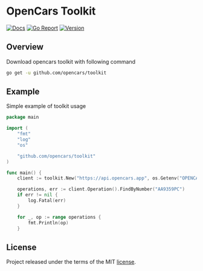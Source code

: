 # OpenCars Toolkit

[godoc]: https://godoc.org/github.com/opencars/toolkit
[godoc-img]: https://godoc.org/github.com/opencars/toolkit?status.svg
[goreport]: https://goreportcard.com/report/github.com/opencars/toolkit
[goreport-img]: https://goreportcard.com/badge/github.com/opencars/toolkit
[version]: https://img.shields.io/github/v/tag/opencars/toolkit?sort=semver

[![Docs][godoc-img]][godoc]
[![Go Report][goreport-img]][goreport]
[![Version][version]][version]

## Overview

Download opencars toolkit with following command

```sh
go get -u github.com/opencars/toolkit
```

## Example

Simple example of toolkit usage

```go
package main

import (
    "fmt"
    "log"
    "os"

    "github.com/opencars/toolkit"
)

func main() {
    client := toolkit.New("https://api.opencars.app", os.Getenv("OPENCARS_API_KEY"))

    operations, err := client.Operation().FindByNumber("АА9359РС")
    if err != nil {
        log.Fatal(err)
    }

    for _, op := range operations {
        fmt.Println(op)
    }
```

## License

Project released under the terms of the MIT [license](./LICENSE).
